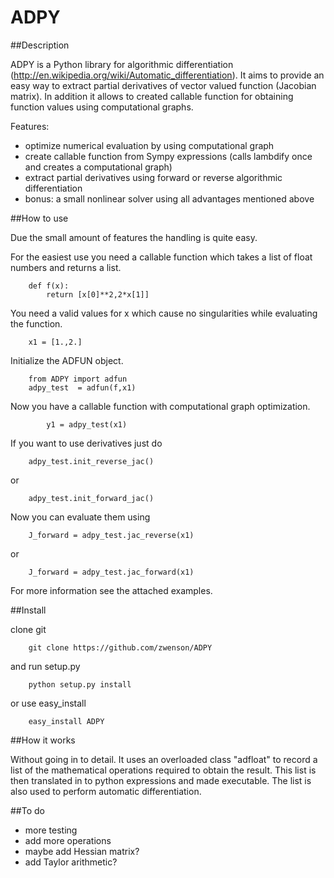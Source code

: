 ADPY
====

##Description


ADPY is a Python library for algorithmic differentiation (http://en.wikipedia.org/wiki/Automatic_differentiation).
It aims to provide an easy way to extract partial derivatives of vector valued function (Jacobian matrix). In addition it allows to created callable function for obtaining function values using computational graphs.  

Features:

* optimize numerical evaluation by using computational graph
* create callable function from Sympy expressions (calls lambdify once and creates a computational graph) 
* extract partial derivatives using forward or reverse algorithmic differentiation
* bonus: a small nonlinear solver using all advantages mentioned above



##How to use

Due the small amount of features the handling is quite easy.         
        
For the easiest use you need a callable function which takes a list of float numbers and returns a list.

        def f(x):
        	return [x[0]**2,2*x[1]]

You need a valid values for x which cause no singularities while evaluating the function.

		x1 = [1.,2.]

Initialize the ADFUN object.

		from ADPY import adfun
		adpy_test  = adfun(f,x1)

Now you have a callable function with computational graph optimization.

			y1 = adpy_test(x1)

If you want to use derivatives just do
	
		adpy_test.init_reverse_jac()

or

		adpy_test.init_forward_jac()

Now you can evaluate them using

		J_forward = adpy_test.jac_reverse(x1)

or

		J_forward = adpy_test.jac_forward(x1)


For more information see the attached examples.

##Install

clone git

        git clone https://github.com/zwenson/ADPY
and run setup.py

        python setup.py install

or use easy_install

        easy_install ADPY

##How it works

Without going in to detail. It uses an overloaded class "adfloat" to record a list of the mathematical operations required to obtain the result. This list is then translated in to python expressions and made executable. The list is also used to perform automatic differentiation.


##To do
* more testing
* add more operations
* maybe add Hessian matrix? 
* add Taylor arithmetic? 

